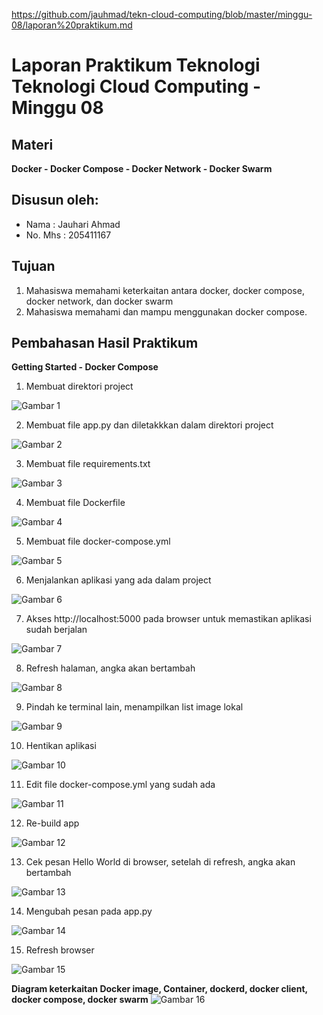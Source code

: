 
https://github.com/jauhmad/tekn-cloud-computing/blob/master/minggu-08/laporan%20praktikum.md
# Laporan Praktikum Teknologi Teknologi Cloud Computing - Minggu 08

## Materi

**Docker - Docker Compose - Docker Network - Docker Swarm**

## Disusun oleh:
* Nama : Jauhari Ahmad 
* No. Mhs : 205411167 


## Tujuan

1. Mahasiswa memahami keterkaitan antara docker, docker compose, docker network, dan docker swarm
2. Mahasiswa memahami dan mampu menggunakan docker compose.

## Pembahasan Hasil Praktikum

**Getting Started - Docker Compose**
1. Membuat direktori project

![Gambar 1](skrinsut/gambar_1.jpg)

2. Membuat file app.py dan diletakkkan dalam direktori project

![Gambar 2](skrinsut/gambar_2.jpg)

3. Membuat file requirements.txt

![Gambar 3](skrinsut/gambar_3.jpg)

4. Membuat file Dockerfile

![Gambar 4](skrinsut/gambar_4.jpg)

5. Membuat file docker-compose.yml

![Gambar 5](skrinsut/gambar_5.jpg)

6. Menjalankan aplikasi yang ada dalam project

![Gambar 6](skrinsut/gambar_6.jpg)

7. Akses http://localhost:5000 pada browser untuk memastikan aplikasi sudah berjalan

![Gambar 7](skrinsut/gambar_7.jpg)

8. Refresh halaman, angka akan bertambah

![Gambar 8](skrinsut/gambar_8.jpg)

9. Pindah ke terminal lain, menampilkan list image lokal

![Gambar 9](skrinsut/gambar_9.jpg)

10. Hentikan aplikasi

![Gambar 10](skrinsut/gambar_10.jpg)

11. Edit file docker-compose.yml yang sudah ada

![Gambar 11](skrinsut/gambar_11.jpg)

12. Re-build app

![Gambar 12](skrinsut/gambar_12.jpg)

13. Cek pesan Hello World di browser, setelah di refresh, angka akan bertambah

![Gambar 13](skrinsut/gambar_13.jpg)

14. Mengubah pesan pada app.py

![Gambar 14](skrinsut/gambar_14.jpg)

15. Refresh browser

![Gambar 15](skrinsut/gambar_15.jpg)










**Diagram keterkaitan Docker image, Container, dockerd, docker client, docker compose, docker swarm**
![Gambar 16](skrinsut/High-level-overview-of-Docker-architecture.png)

